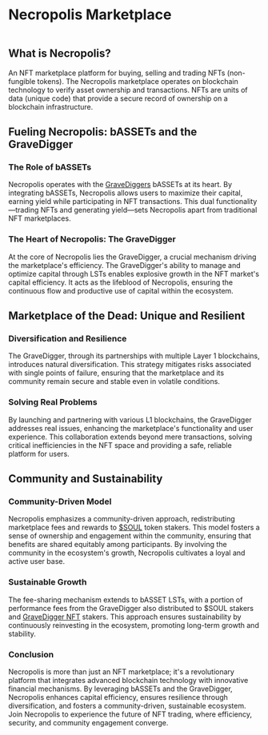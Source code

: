 # Necropolis Marketplace

<figure><img src="../../.gitbook/assets/Screenshot 2024-05-04 at 23.26.48.png" alt=""><figcaption></figcaption></figure>

## What is Necropolis?

An NFT marketplace platform for buying, selling and trading NFTs (non-fungible tokens). The Necropolis marketplace operates on blockchain technology to verify asset ownership and transactions. NFTs are units of data (unique code) that provide a secure record of ownership on a blockchain infrastructure.

## Fueling Necropolis: bASSETs and the GraveDigger

### **The Role of bASSETs**

Necropolis operates with the [GraveDiggers](../bbl-assets/gravedigger-lsts/) bASSETs at its heart. By integrating bASSETs, Necropolis allows users to maximize their capital, earning yield while participating in NFT transactions. This dual functionality—trading NFTs and generating yield—sets Necropolis apart from traditional NFT marketplaces.

### **The Heart of Necropolis: The GraveDigger**

At the core of Necropolis lies the GraveDigger, a crucial mechanism driving the marketplace's efficiency. The GraveDigger's ability to manage and optimize capital through LSTs enables explosive growth in the NFT market's capital efficiency. It acts as the lifeblood of Necropolis, ensuring the continuous flow and productive use of capital within the ecosystem.

## Marketplace of the Dead: Unique and Resilient

### **Diversification and Resilience**

The GraveDigger, through its partnerships with multiple Layer 1 blockchains, introduces natural diversification. This strategy mitigates risks associated with single points of failure, ensuring that the marketplace and its community remain secure and stable even in volatile conditions.

### **Solving Real Problems**

By launching and partnering with various L1 blockchains, the GraveDigger addresses real issues, enhancing the marketplace's functionality and user experience. This collaboration extends beyond mere transactions, solving critical inefficiencies in the NFT space and providing a safe, reliable platform for users.

## Community and Sustainability

### **Community-Driven Model**

Necropolis emphasizes a community-driven approach, redistributing marketplace fees and rewards to [$SOUL](../usdsoul/) token stakers. This model fosters a sense of ownership and engagement within the community, ensuring that benefits are shared equitably among participants. By involving the community in the ecosystem's growth, Necropolis cultivates a loyal and active user base.

### **Sustainable Growth**

The fee-sharing mechanism extends to bASSET LSTs, with a portion of performance fees from the GraveDigger also distributed to $SOUL stakers and [GraveDigger NFT](../gravedigger-nft-communities/) stakers. This approach ensures sustainability by continuously reinvesting in the ecosystem, promoting long-term growth and stability.

### Conclusion

Necropolis is more than just an NFT marketplace; it's a revolutionary platform that integrates advanced blockchain technology with innovative financial mechanisms. By leveraging bASSETs and the GraveDigger, Necropolis enhances capital efficiency, ensures resilience through diversification, and fosters a community-driven, sustainable ecosystem. Join Necropolis to experience the future of NFT trading, where efficiency, security, and community engagement converge.
